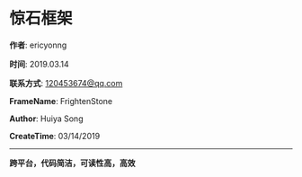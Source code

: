 # 惊石框架

**作者**: ericyonng

**时间**: 2019.03.14

**联系方式**: <120453674@qq.com>

**FrameName**: FrightenStone

**Author**: Huiya Song

**CreateTime**: 03/14/2019

--------

**跨平台，代码简洁，可读性高，高效**
